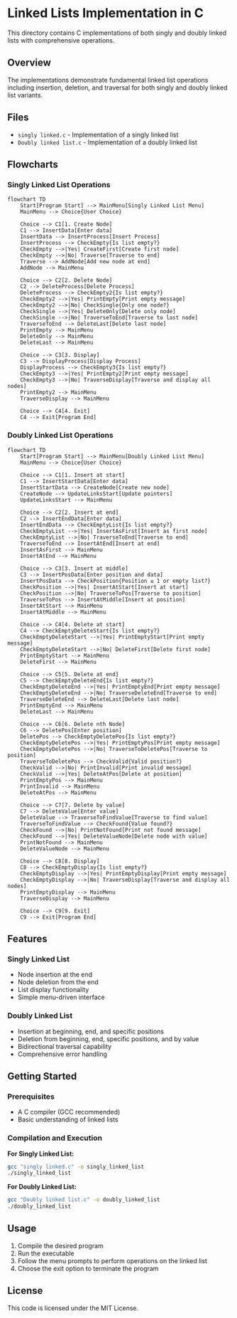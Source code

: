 # Linked Lists Implementation in C

This directory contains C implementations of both singly and doubly linked lists with comprehensive operations.

## Overview

The implementations demonstrate fundamental linked list operations including insertion, deletion, and traversal for both singly and doubly linked list variants.

## Files

- `singly linked.c` - Implementation of a singly linked list
- `Doubly linked list.c` - Implementation of a doubly linked list

## Flowcharts

### Singly Linked List Operations

```mermaid
flowchart TD
    Start[Program Start] --> MainMenu[Singly Linked List Menu]
    MainMenu --> Choice{User Choice}
    
    Choice --> C1[1. Create Node]
    C1 --> InsertData[Enter data]
    InsertData --> InsertProcess[Insert Process]
    InsertProcess --> CheckEmpty{Is list empty?}
    CheckEmpty -->|Yes| CreateFirst[Create first node]
    CheckEmpty -->|No| Traverse[Traverse to end]
    Traverse --> AddNode[Add new node at end]
    AddNode --> MainMenu
    
    Choice --> C2[2. Delete Node]
    C2 --> DeleteProcess[Delete Process]
    DeleteProcess --> CheckEmpty2{Is list empty?}
    CheckEmpty2 -->|Yes| PrintEmpty[Print empty message]
    CheckEmpty2 -->|No| CheckSingle{Only one node?}
    CheckSingle -->|Yes| DeleteOnly[Delete only node]
    CheckSingle -->|No| TraverseToEnd[Traverse to last node]
    TraverseToEnd --> DeleteLast[Delete last node]
    PrintEmpty --> MainMenu
    DeleteOnly --> MainMenu
    DeleteLast --> MainMenu
    
    Choice --> C3[3. Display]
    C3 --> DisplayProcess[Display Process]
    DisplayProcess --> CheckEmpty3{Is list empty?}
    CheckEmpty3 -->|Yes| PrintEmpty2[Print empty message]
    CheckEmpty3 -->|No| TraverseDisplay[Traverse and display all nodes]
    PrintEmpty2 --> MainMenu
    TraverseDisplay --> MainMenu
    
    Choice --> C4[4. Exit]
    C4 --> Exit[Program End]
```

### Doubly Linked List Operations

```mermaid
flowchart TD
    Start[Program Start] --> MainMenu[Doubly Linked List Menu]
    MainMenu --> Choice{User Choice}
    
    Choice --> C1[1. Insert at start]
    C1 --> InsertStartData[Enter data]
    InsertStartData --> CreateNode[Create new node]
    CreateNode --> UpdateLinksStart[Update pointers]
    UpdateLinksStart --> MainMenu
    
    Choice --> C2[2. Insert at end]
    C2 --> InsertEndData[Enter data]
    InsertEndData --> CheckEmptyList{Is list empty?}
    CheckEmptyList -->|Yes| InsertAsFirst[Insert as first node]
    CheckEmptyList -->|No| TraverseToEnd[Traverse to end]
    TraverseToEnd --> InsertAtEnd[Insert at end]
    InsertAsFirst --> MainMenu
    InsertAtEnd --> MainMenu
    
    Choice --> C3[3. Insert at middle]
    C3 --> InsertPosData[Enter position and data]
    InsertPosData --> CheckPosition{Position ≤ 1 or empty list?}
    CheckPosition -->|Yes| InsertAtStart[Insert at start]
    CheckPosition -->|No| TraverseToPos[Traverse to position]
    TraverseToPos --> InsertAtMiddle[Insert at position]
    InsertAtStart --> MainMenu
    InsertAtMiddle --> MainMenu
    
    Choice --> C4[4. Delete at start]
    C4 --> CheckEmptyDeleteStart{Is list empty?}
    CheckEmptyDeleteStart -->|Yes| PrintEmptyStart[Print empty message]
    CheckEmptyDeleteStart -->|No| DeleteFirst[Delete first node]
    PrintEmptyStart --> MainMenu
    DeleteFirst --> MainMenu
    
    Choice --> C5[5. Delete at end]
    C5 --> CheckEmptyDeleteEnd{Is list empty?}
    CheckEmptyDeleteEnd -->|Yes| PrintEmptyEnd[Print empty message]
    CheckEmptyDeleteEnd -->|No| TraverseDeleteEnd[Traverse to end]
    TraverseDeleteEnd --> DeleteLast[Delete last node]
    PrintEmptyEnd --> MainMenu
    DeleteLast --> MainMenu
    
    Choice --> C6[6. Delete nth Node]
    C6 --> DeletePos[Enter position]
    DeletePos --> CheckEmptyDeletePos{Is list empty?}
    CheckEmptyDeletePos -->|Yes| PrintEmptyPos[Print empty message]
    CheckEmptyDeletePos -->|No| TraverseToDeletePos[Traverse to position]
    TraverseToDeletePos --> CheckValid{Valid position?}
    CheckValid -->|No| PrintInvalid[Print invalid message]
    CheckValid -->|Yes| DeleteAtPos[Delete at position]
    PrintEmptyPos --> MainMenu
    PrintInvalid --> MainMenu
    DeleteAtPos --> MainMenu
    
    Choice --> C7[7. Delete by value]
    C7 --> DeleteValue[Enter value]
    DeleteValue --> TraverseToFindValue[Traverse to find value]
    TraverseToFindValue --> CheckFound{Value found?}
    CheckFound -->|No| PrintNotFound[Print not found message]
    CheckFound -->|Yes| DeleteValueNode[Delete node with value]
    PrintNotFound --> MainMenu
    DeleteValueNode --> MainMenu
    
    Choice --> C8[8. Display]
    C8 --> CheckEmptyDisplay{Is list empty?}
    CheckEmptyDisplay -->|Yes| PrintEmptyDisplay[Print empty message]
    CheckEmptyDisplay -->|No| TraverseDisplay[Traverse and display all nodes]
    PrintEmptyDisplay --> MainMenu
    TraverseDisplay --> MainMenu
    
    Choice --> C9[9. Exit]
    C9 --> Exit[Program End]
```

## Features

### Singly Linked List
- Node insertion at the end
- Node deletion from the end
- List display functionality
- Simple menu-driven interface

### Doubly Linked List
- Insertion at beginning, end, and specific positions
- Deletion from beginning, end, specific positions, and by value
- Bidirectional traversal capability
- Comprehensive error handling

## Getting Started

### Prerequisites
- A C compiler (GCC recommended)
- Basic understanding of linked lists

### Compilation and Execution

**For Singly Linked List:**
```bash
gcc "singly linked.c" -o singly_linked_list
./singly_linked_list
```

**For Doubly Linked List:**
```bash
gcc "Doubly linked list.c" -o doubly_linked_list
./doubly_linked_list
```

## Usage

1. Compile the desired program
2. Run the executable
3. Follow the menu prompts to perform operations on the linked list
4. Choose the exit option to terminate the program

## License

This code is licensed under the MIT License.
